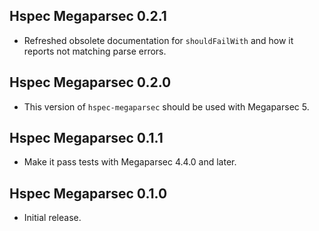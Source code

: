 ## Hspec Megaparsec 0.2.1

* Refreshed obsolete documentation for `shouldFailWith` and how it reports
  not matching parse errors.

## Hspec Megaparsec 0.2.0

* This version of `hspec-megaparsec` should be used with Megaparsec 5.

## Hspec Megaparsec 0.1.1

* Make it pass tests with Megaparsec 4.4.0 and later.

## Hspec Megaparsec 0.1.0

* Initial release.
